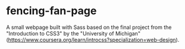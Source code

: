 # fencing-fan-page
A small webpage built with Sass based on the final project from the "Introduction to CSS3" by the "University of Michigan" (https://www.coursera.org/learn/introcss?specialization=web-design). 
